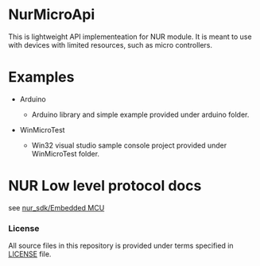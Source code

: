 # NurMicroApi
This is lightweight API implementeation for NUR module. 
It is meant to use with devices with limited resources, such as micro controllers.

# Examples
* Arduino
  * Arduino library and simple example provided under arduino folder.
  
* WinMicroTest
  * Win32 visual studio sample console project provided under WinMicroTest folder. 
  
# NUR Low level protocol docs
see [nur_sdk/Embedded MCU](https://github.com/NordicID/nur_sdk/tree/master/embedded)

### License
All source files in this repository is provided under terms specified in [LICENSE](LICENSE) file.
